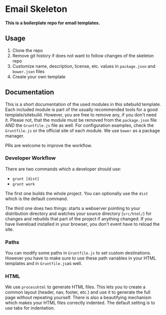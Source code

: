 # Email Skeleton

**This is a boilerplate repo for email templates.**


## Usage

1. Clone the repo
2. Remove git history if does not want to follow changes of the skeleton repo
3. Customize name, description, license, etc. values in `package.json` and `bower.json` files
4. Create your own template


## Documentation

This is a short documentation of the used modules in this sitebuild template. Each included module is part of the usually recommended tools for a good template/sitebuild. However, you are free to remove any, if you don't need it. Please not, that the module must be removed from the `package.json` file AND the `Gruntfile.js` file as well. For configuration examples, check the `Gruntfile.js` or the official site of each module. We use `bower` as a package manager.

PRs are welcome to improve the workflow.


### Developer Workflow

There are two commands which a developer should use:

- `grunt [dist]`
- `grunt work`

The first one builds the whole project. You can optionally use the `dist` which is the default command.

The third one does two things: starts a webserver pointing to your distribution directory and watches your source directory (`src/html/`) for changes and rebuilds that part of the project if anything changed. If you have livereload installed in your browser, you don't event have to reload the site.


### Paths

You can modify some paths in `Gruntfile.js` to set custom destinations. However you have to make sure to use these path variables in your HTML templates and in `Gruntfile.js`as well.


### HTML

We use `processhtml` to generate HTML files. This lets you to create a common layout (header, nav, footer, etc.) and use it to generate the full page without repeating yourself. There is also a beautifying mechanism which makes your HTML files correctly indented. The default setting is to use tabs for indentation.
